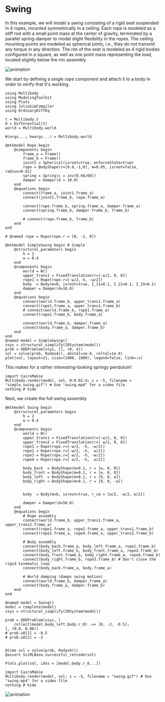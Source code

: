 # Swing

In this example, we will model a swing consisting of a rigid seat suspended in 4 ropes, mounted symmetrically in a ceiling. Each rope is modeled as a stiff rod with a small point mass at the center of gravity, terminated by a parallel spring-damper to model slight flexibility in the ropes. The ceiling mounting points are modeled as spherical joints, i.e., they do not transmit any torque in any direction. The rim of the seat is modeled as 4 rigid bodies configured in a square, as well as one point mass representing the load, located slightly below the rim assembly.

![animation](swing.gif)


We start by defining a single rope component and attach it to a body in order to verify that it's working.

```@example SWING
using Multibody
using ModelingToolkit
using Plots
using JuliaSimCompiler
using OrdinaryDiffEq

t = Multibody.t
D = Differential(t)
world = Multibody.world

W(args...; kwargs...) = Multibody.world

@mtkmodel Rope begin
    @components begin
        frame_a = Frame()
        frame_b = Frame()
        joint1 = Spherical(isroot=true, enforceState=true)
        rope = BodyShape(r=[0.0,-1,0], m=0.05, isroot=false, radius=0.01)
        spring = Spring(c = inv(0.04/60))
        damper = Damper(d = 10.0)
    end
    @equations begin
        connect(frame_a, joint1.frame_a)
        connect(joint1.frame_b, rope.frame_a)

        connect(rope.frame_b, spring.frame_a, damper.frame_a)
        connect(spring.frame_b, damper.frame_b, frame_b)

        # connect(rope.frame_b, frame_b)
    end
end

# @named rope = Rope(rope.r = [0, -2, 0])

@mtkmodel SimpleSwing begin # Simple
    @structural_parameters begin
        h = 2
        w = 0.4
    end
    @components begin
        world = W()
        upper_trans1 = FixedTranslation(r=[-w/2, 0, 0])
        rope1 = Rope(rope.r=[-w/2, h, -w/2])
        body  = Body(m=6, isroot=true, I_11=0.1, I_22=0.1, I_33=0.1)
        damper = Damper(d=10.0)
    end
    @equations begin
        connect(world.frame_b, upper_trans1.frame_a)
        connect(rope1.frame_a, upper_trans1.frame_b)
        # connect(world.frame_b, rope1.frame_a)
        connect(rope1.frame_b, body.frame_a)
        
        connect(world.frame_b, damper.frame_a)
        connect(body.frame_a, damper.frame_b)
    end
end
@named model = SimpleSwing()
ssys = structural_simplify(IRSystem(model))
prob = ODEProblem(ssys, [], (0, 4))
sol = solve(prob, Rodas4(), abstol=1e-8, reltol=1e-8)
plot(sol, layout=21, size=(1900, 1000), legend=false, link=:x)
```
This makes for a rather interesting-looking springy pendulum!

```@example SWING
import CairoMakie
Multibody.render(model, sol, 0:0.01:4; z = -5, filename = "simple_swing.gif") # Use "swing.mp4" for a video file
nothing # hide
```

Next, we create the full swing assembly

```@example SWING
@mtkmodel Swing begin
    @structural_parameters begin
        h = 2
        w = 0.4
    end
    @components begin
        world = W()
        upper_trans1 = FixedTranslation(r=[-w/2, 0, 0])
        upper_trans2 = FixedTranslation(r=[ w/2, 0, 0])
        rope1 = Rope(rope.r=[-w/2, -h, -w/2])
        rope2 = Rope(rope.r=[-w/2, -h,  w/2])
        rope3 = Rope(rope.r=[ w/2, -h, -w/2])
        rope4 = Rope(rope.r=[ w/2, -h,  w/2])

        body_back  = BodyShape(m=0.1, r = [w, 0, 0])
        body_front = BodyShape(m=0.1, r = [w, 0, 0])
        body_left  = BodyShape(m=0.1, r = [0, 0, w])
        body_right = BodyShape(m=0.1, r = [0, 0, -w])


        body  = Body(m=6, isroot=true, r_cm = [w/2, -w/2, w/2])

        damper = Damper(d=50.0)
    end
    @equations begin
        # Rope assembly
        connect(world.frame_b, upper_trans1.frame_a, upper_trans2.frame_a)
        connect(rope1.frame_a, rope2.frame_a, upper_trans1.frame_b)
        connect(rope3.frame_a, rope4.frame_a, upper_trans2.frame_b)

        # Body assembly
        connect(body_back.frame_a, body_left.frame_a, rope1.frame_b)
        connect(body_left.frame_b, body_front.frame_a, rope2.frame_b)
        connect(body_front.frame_b, body_right.frame_a, rope4.frame_b)
        connect(body_right.frame_b, rope3.frame_b) # Don't close the rigid kinematic loop
        connect(body_back.frame_a, body.frame_a)

        # World damping (damps swing motion)
        connect(world.frame_b, damper.frame_a)
        connect(body.frame_a, damper.frame_b)
    end
end

@named model = Swing()
model = complete(model)
ssys = structural_simplify(IRSystem(model))

prob = ODEProblem(ssys, [
    collect(model.body_left.body.r_0) .=> [0, -2, -0.5];
], (0.0, 0.06))
# prob.u0[1] = -0.5
# prob.u0[2] = -2


@time sol = solve(prob, Rodas4())
@assert SciMLBase.successful_retcode(sol)

Plots.plot(sol, idxs = [model.body.r_0...])
```

```@example spring_mass_system
import CairoMakie
Multibody.render(model, sol; z = -5, filename = "swing.gif") # Use "swing.mp4" for a video file
nothing # hide
```

![animation](swing.gif)
